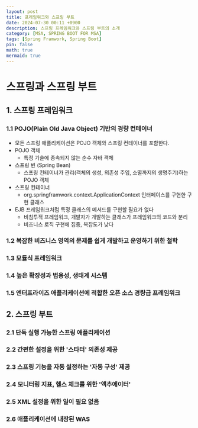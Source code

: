 ```yaml
---
layout: post
title: 프레임워크와 스프링 부트
date: 2024-07-30 00:11 +0900
description: 스프링 프레임워크와 스프링 부트의 소개
category: [MSA, SPRING BOOT FOR MSA]
tags: [Spring Framwork, Spring Boot]
pin: false
math: true
mermaid: true
---
```

# 스프링과 스프링 부트
## 1. 스프링 프레임워크
### 1.1 POJO(Plain Old Java Object) 기반의 경량 컨테이너
- 모든 스프링 애플리케이션은 POJO 객체와 스프링 컨테이너를 포함한다. 
- POJO 객체
  - 특정 기술에 종속되지 않는 순수 자바 객체
- 스프링 빈 (Spring Bean)
  - 스프링 컨테이너가 관리(객체의 생성, 의존성 주입, 소멸까지의 생명주기)하는 POJO 객체
- 스프링 컨테이너
  - org.springframwork.context.ApplicationContext 인터페이스를 구현한 구현 클래스
- EJB 프레임워크처럼 특정 클래스의 메서드를 구현할 필요가 없다
  - 비침투적 프레임워크, 개발자가 개발하는 클래스가 프레임워크의 코드와 분리
  - 비즈니스 로직 구현에 집중, 복잡도가 낮다

### 1.2 복잡한 비즈니스 영역의 문제를 쉽게 개발하고 운영하기 위한 철학
### 1.3 모듈식 프레임워크
### 1.4 높은 확장성과 범용성, 생태계 시스템
### 1.5 엔터프라이즈 애플리케이션에 적합한 오픈 소스 경량급 프레임워크

## 2. 스프링 부트
### 2.1 단독 실행 가능한 스프링 애플리케이션
### 2.2 간편한 설정을 위한 '스타터' 의존성 제공
### 2.3 스프링 기능을 자동 설정하는 '자동 구성' 제공
### 2.4 모니터링 지표, 헬스 체크를 위한 '액추에이터'
### 2.5 XML 설정을 위한 일이 필요 없음
### 2.6 애플리케이션에 내장된 WAS

